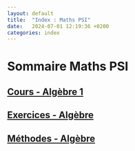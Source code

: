 ```yaml
---
layout: default
title:  "Index : Maths PSI"
date:   2024-07-01 12:19:36 +0200
categories: index
---
```


# Sommaire Maths PSI

## [Cours - Algèbre 1](/MathsPSI/Maths_PSI_Alg1.markdown)

## [Exercices - Algèbre](/MathsPSI/Maths_PSI_Alg_EX.markdown)

## [Méthodes - Algèbre](/MathsPSI/Maths_PSI_Alg_MT.markdown)